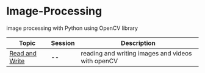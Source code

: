 # Image-Processing
image processing with Python using OpenCV library 

| Topic | Session | Description |
| ----- | ------- | ----------- |
| [Read and Write](/ReadandWrite)| -- | reading and writing images and videos with openCV|

